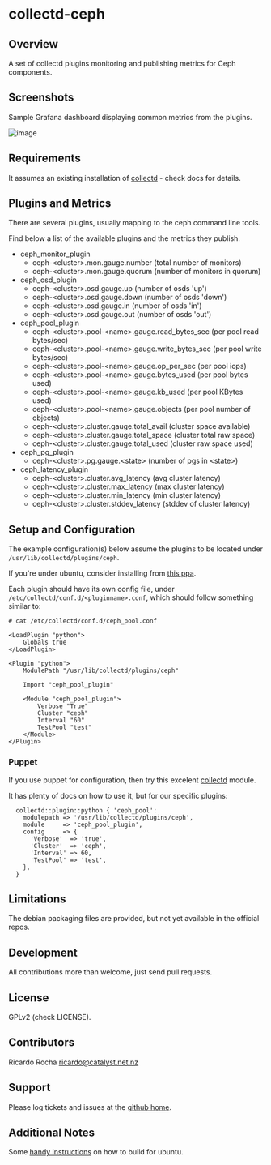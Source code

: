 collectd-ceph
==================

## Overview

A set of collectd plugins monitoring and publishing metrics for Ceph components.

## Screenshots

Sample Grafana dashboard displaying common metrics from the plugins.

![image](https://raw.github.com/rochaporto/collectd-ceph/master/public/ceph-overview.png)

## Requirements

It assumes an existing installation of [collectd](http://collectd.org/documentation.shtml) - check docs for details.

## Plugins and Metrics

There are several plugins, usually mapping to the ceph command line tools.

Find below a list of the available plugins and the metrics they publish.

* ceph_monitor_plugin
  * ceph-&lt;cluster>.mon.gauge.number (total number of monitors)
  * ceph-&lt;cluster>.mon.gauge.quorum (number of monitors in quorum)
* ceph_osd_plugin
  * ceph-&lt;cluster>.osd.gauge.up (number of osds 'up')
  * ceph-&lt;cluster>.osd.gauge.down (number of osds 'down')
  * ceph-&lt;cluster>.osd.gauge.in (number of osds 'in')
  * ceph-&lt;cluster>.osd.gauge.out (number of osds 'out')
* ceph_pool_plugin
  * ceph-&lt;cluster>.pool-&lt;name>.gauge.read_bytes_sec (per pool read bytes/sec)
  * ceph-&lt;cluster>.pool-&lt;name>.gauge.write_bytes_sec (per pool write bytes/sec)
  * ceph-&lt;cluster>.pool-&lt;name>.gauge.op_per_sec (per pool iops)
  * ceph-&lt;cluster>.pool-&lt;name>.gauge.bytes_used (per pool bytes used)
  * ceph-&lt;cluster>.pool-&lt;name>.gauge.kb_used (per pool KBytes used)
  * ceph-&lt;cluster>.pool-&lt;name>.gauge.objects (per pool number of objects)
  * ceph-&lt;cluster>.cluster.gauge.total_avail (cluster space available)
  * ceph-&lt;cluster>.cluster.gauge.total_space (cluster total raw space)
  * ceph-&lt;cluster>.cluster.gauge.total_used (cluster raw space used)
* ceph_pg_plugin
  * ceph-&lt;cluster>.pg.gauge.&lt;state> (number of pgs in &lt;state>)
* ceph_latency_plugin
  * ceph-&lt;cluster>.cluster.avg_latency (avg cluster latency)
  * ceph-&lt;cluster>.cluster.max_latency (max cluster latency)
  * ceph-&lt;cluster>.cluster.min_latency (min cluster latency)
  * ceph-&lt;cluster>.cluster.stddev_latency (stddev of cluster latency)

## Setup and Configuration

The example configuration(s) below assume the plugins to be located under `/usr/lib/collectd/plugins/ceph`.

If you're under ubuntu, consider installing from [this ppa](https://launchpad.net/~rocha-porto/+archive/collectd).

Each plugin should have its own config file, under `/etc/collectd/conf.d/<pluginname>.conf`, which
should follow something similar to:
```
# cat /etc/collectd/conf.d/ceph_pool.conf

<LoadPlugin "python">
    Globals true
</LoadPlugin>

<Plugin "python">
    ModulePath "/usr/lib/collectd/plugins/ceph"

    Import "ceph_pool_plugin"

    <Module "ceph_pool_plugin">
        Verbose "True"
        Cluster "ceph"
        Interval "60"
        TestPool "test"
    </Module>
</Plugin>
```

### Puppet

If you use puppet for configuration, then try this excelent [collectd](https://github.com/pdxcat/puppet-module-collectd) module.

It has plenty of docs on how to use it, but for our specific plugins:
```
  collectd::plugin::python { 'ceph_pool':
    modulepath => '/usr/lib/collectd/plugins/ceph',
    module     => 'ceph_pool_plugin',
    config     => {
      'Verbose'  => 'true',
      'Cluster'  => 'ceph',
      'Interval' => 60,
      'TestPool' => 'test',
    },
  }
```

## Limitations

The debian packaging files are provided, but not yet available in the official repos.

## Development

All contributions more than welcome, just send pull requests.

## License

GPLv2 (check LICENSE).

## Contributors

Ricardo Rocha <ricardo@catalyst.net.nz>

## Support

Please log tickets and issues at the [github home](https://github.com/rochaporto/collectd-ceph/issues).

## Additional Notes

Some [handy instructions](docs/ubuntu.md) on how to build for ubuntu.
